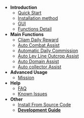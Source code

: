 <!-- docs/_sidebar.md -->

- **Introduction**
  - [Quick Start](jijiking)
  - [Installation method](install)
  - [GUI](gui)
  - [Functions Detail](functions_detail)
- **Main Functions**
  - [Cliam Daily Reward](claim_reward)
  - [Auto Combat Assist](combat_assi)
  - [Automatic Daily Commission](commission_assi)
  - [Auto Ley Line Outcrop Assist](ley_line_ourcrop)
  - [Auto Domain Assist](domain_assi)
  - [Auto collector Assist](collector_assi)
- **Advanced Usage**
  - [Mission](mission)
- **Help**
  - [FAQ](FAQ)
  - [Known Issues](known_issues)
- **Other**
  - [Install From Source Code](git_install)
  - [**Development Guide**](/en_USdev/)
